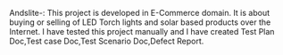 Andslite-: This project is developed in E-Commerce domain.
It is about buying or selling of LED Torch lights and solar based products over the Internet.
I have tested this project manually and I have created Test Plan Doc,Test case Doc,Test Scenario Doc,Defect Report.

